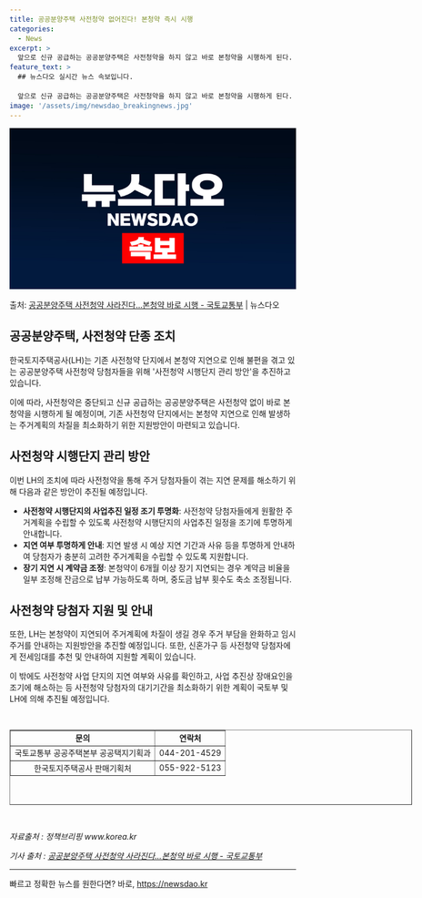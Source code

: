 ```yaml
---
title: 공공분양주택 사전청약 없어진다! 본청약 즉시 시행
categories:
  - News
excerpt: >
  앞으로 신규 공급하는 공공분양주택은 사전청약을 하지 않고 바로 본청약을 시행하게 된다. 또 본청약 계약 체결…
feature_text: >
  ## 뉴스다오 실시간 뉴스 속보입니다.

  앞으로 신규 공급하는 공공분양주택은 사전청약을 하지 않고 바로 본청약을 시행하게 된다. 또 본청약 계약 체결…
image: '/assets/img/newsdao_breakingnews.jpg'
---
```


![뉴스다오 속보](/assets/img/newsdao_breakingnews.jpg)

<p>출처: <a href="https://newsdao.kr/3809" rel="dofollow">공공분양주택 사전청약 사라진다…본청약 바로 시행 - 국토교통부</a> | 뉴스다오</p>

<h2 data-ke-size="size26">공공분양주택, 사전청약 단종 조치</h2>
<p data-ke-size="size16">한국토지주택공사(LH)는 기존 사전청약 단지에서 본청약 지연으로 인해 불편을 겪고 있는 공공분양주택 사전청약 당첨자들을 위해 '사전청약 시행단지 관리 방안'을 추진하고 있습니다.</p>
<p data-ke-size="size16">이에 따라, 사전청약은 중단되고 신규 공급하는 공공분양주택은 사전청약 없이 바로 본청약을 시행하게 될 예정이며, 기존 사전청약 단지에서는 본청약 지연으로 인해 발생하는 주거계획의 차질을 최소화하기 위한 지원방안이 마련되고 있습니다.</p>

<h2 data-ke-size="size26">사전청약 시행단지 관리 방안</h2>
<p data-ke-size="size16">이번 LH의 조치에 따라 사전청약을 통해 주거 당첨자들이 겪는 지연 문제를 해소하기 위해 다음과 같은 방안이 추진될 예정입니다.</p>
<ul>
<li><b>사전청약 시행단지의 사업추진 일정 조기 투명화</b>: 사전청약 당첨자들에게 원활한 주거계획을 수립할 수 있도록 사전청약 시행단지의 사업추진 일정을 조기에 투명하게 안내합니다.</li>
<li><b>지연 여부 투명하게 안내</b>: 지연 발생 시 예상 지연 기간과 사유 등을 투명하게 안내하여 당첨자가 충분히 고려한 주거계획을 수립할 수 있도록 지원합니다.</li>
<li><b>장기 지연 시 계약금 조정</b>: 본청약이 6개월 이상 장기 지연되는 경우 계약금 비율을 일부 조정해 잔금으로 납부 가능하도록 하며, 중도금 납부 횟수도 축소 조정됩니다.</li>
</ul>

<h2 data-ke-size="size26">사전청약 당첨자 지원 및 안내</h2>
<p data-ke-size="size16">또한, LH는 본청약이 지연되어 주거계획에 차질이 생길 경우 주거 부담을 완화하고 임시 주거를 안내하는 지원방안을 추진할 예정입니다. 또한, 신혼가구 등 사전청약 당첨자에게 전세임대를 추천 및 안내하여 지원할 계획이 있습니다.</p>
<p data-ke-size="size16">이 밖에도 사전청약 사업 단지의 지연 여부와 사유를 확인하고, 사업 추진상 장애요인을 조기에 해소하는 등 사전청약 당첨자의 대기기간을 최소화하기 위한 계획이 국토부 및 LH에 의해 추진될 예정입니다.</p>

<p data-ke-size="size16">&nbsp;</p>
<table style="width: 708px; height: 132px;" border="1">
<tbody>
<tr>
<td style="text-align: center; height: 17px;"><b>문의</b></td>
<td style="text-align: center; height: 17px;"><b>연락처</b></td>
</tr>
<tr>
<td style="text-align: center; height: 17px;">국토교통부 공공주택본부 공공택지기획과</td>
<td style="text-align: center; height: 17px;">044-201-4529</td>
</tr>
<tr>
<td style="text-align: center; height: 17px;">한국토지주택공사 판매기획처</td>
<td style="text-align: center; height: 17px;">055-922-5123</td>
</tr>
</tbody>
</table>
<p data-ke-size="size16">&nbsp;</p>

<p data-ke-size="size16"><i>자료출처 : 정책브리핑 www.korea.kr</i></p>
<p data-ke-size="size16"><i>기사 출처 : <a href="https://newsdao.kr/3809">공공분양주택 사전청약 사라진다…본청약 바로 시행 - 국토교통부</a></i></p>
<hr> 

빠르고 정확한 뉴스를 원한다면? 바로, <a href="https://newsdao.kr" rel="dofollow">https://newsdao.kr</a>


